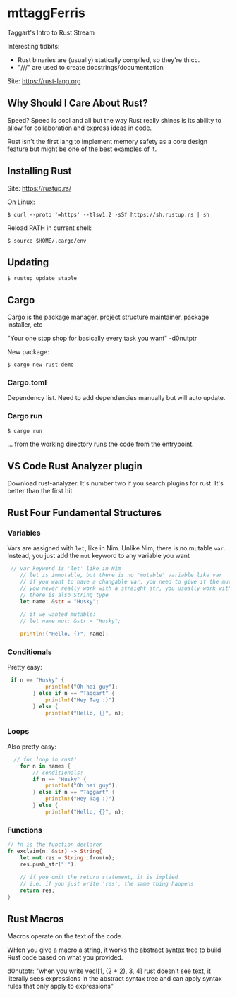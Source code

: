 # mttaggFerris
Taggart's Intro to Rust Stream

Interesting tidbits:
- Rust binaries are (usually) statically compiled, so they're thicc.
- "///" are used to create docstrings/documentation

Site: https://rust-lang.org

## Why Should I Care About Rust?
Speed? Speed is cool and all but the way Rust really shines is its ability to allow for collaboration and express ideas in code.

Rust isn't the first lang to implement memory safety as a core design feature but might be one of the best examples of it.

## Installing Rust

Site: https://rustup.rs/

On Linux:
```
$ curl --proto '=https' --tlsv1.2 -sSf https://sh.rustup.rs | sh
```
Reload PATH in current shell:
```
$ source $HOME/.cargo/env
```
## Updating
```
$ rustup update stable
```

## Cargo
Cargo is the package manager, project structure maintainer, package installer, etc

"Your one stop shop for basically every task you want" -d0nutptr

New package:
```
$ cargo new rust-demo
```

### Cargo.toml
Dependency list. Need to add dependencies manually but will auto update.

### Cargo run
```
$ cargo run
```
... from the working directory runs the code from the entrypoint.

## VS Code Rust Analyzer plugin
Download rust-analyzer. It's number two if you search plugins for rust. It's better than the first hit.



## Rust Four Fundamental Structures
### Variables

Vars are assigned with `let`, like in Nim. Unlike Nim, there is no mutable `var`. Instead, you just add the `mut` keyword to any variable you want
```rust
 // var keyword is 'let' like in Nim   
    // let is immutable, but there is no "mutable" variable like var
    // if you want to have a changable var, you need to give it the mut keyword
    // you never really work with a straight str, you usually work with the mem reference (thus the &str)
    // there is also String type
    let name: &str = "Husky";
    
    // if we wanted mutable:
    // let name mut: &str = "Husky";

    println!("Hello, {}", name);
```

### Conditionals
Pretty easy:
```rust
 if n == "Husky" {
            println!("Oh hai guy");
        } else if n == "Taggart" {
            println!("Hey Tag :)")
        } else {
            println!("Hello, {}", n);
```

### Loops
Also pretty easy:
```rust
  // for loop in rust!
    for n in names {
        // conditionals!
        if n == "Husky" {
            println!("Oh hai guy");
        } else if n == "Taggart" {
            println!("Hey Tag :)")
        } else {
            println!("Hello, {}", n);

```

### Functions
```rust
// fn is the function declarer
fn exclaim(n: &str) -> String{
    let mut res = String::from(n);
    res.push_str("!");
    
    // if you omit the return statement, it is implied
    // i.e. if you just write 'res', the same thing happens
    return res;
}
```

## Rust Macros
Macros operate on the text of the code. 

WHen you give a macro a string, it works the abstract syntax tree to build Rust code based on what you provided.

d0nutptr: "when you write vec![1, (2 + 2), 3, 4] rust doesn't see text, it literally sees expressions in the abstract syntax tree and can apply syntax rules that only apply to expressions"

